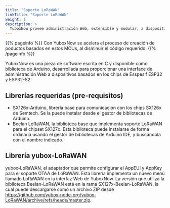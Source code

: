 ```yaml
---
title: "Soporte LoRaWAN"
linkTitle: "Soporte LoRaWAN"
weight: 1
description: >
  YuboxNow provee administración Web, extensible y modular, a dispositivos basados en el MCU ESP32
---
```


{{% pageinfo %}}
Con YuboxNow se acelera el proceso de creación de poductos basados en estos MCUs, al disminuir el código requerido.
{{% /pageinfo %}}


YuboxNow es una pieza de software escrita en C y disponible como biblioteca de Arduino, desarrollada para proporcionar una interface de administración Web a dispositivos basados en los chips de Esspesif ESP32 y ESP32-S2.

## Librerías requeridas (pre-requisitos)

* SX126x-Arduino, librería base para comunicación con los chips SX126x de Semtech. Se la puede instalar desde el gestor de bibliotecas de Arduino.
* Beelan LoRaWAN, la biblioteca base que implementa soporte LoRaWAN para el chipset SX127x. Esta biblioteca puede instalarse de forma ordinaria usando el gestor de bibliotecas de Arduino IDE, y buscándola con el nombre indicado.

## Librería yubox-LoRaWAN

yubox-LoRaWAN, el adaptador que permite configurar el AppEUI y AppKey para el soporte OTAA de LoRaWAN. Esta librería implementa un nuevo menú llamado LoRaWAN en la interfaz Web de YuboxNow. La versión que utiliza la biblioteca Beelan-LoRaWAN está en la rama SX127x-Beelan-LoRaWAN, la cual puede descargarse como un archivo ZIP desde https://github.com/yubox-node-org/yubox-LoRaWAN/archive/refs/heads/master.zip.
